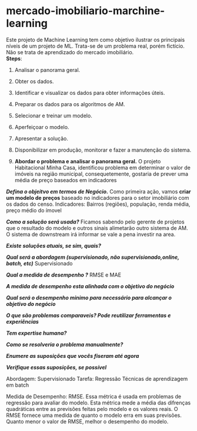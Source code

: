# mercado-imobiliario-marchine-learning
Este projeto de Machine Learning tem como objetivo ilustrar os principais níveis de um projeto de ML. Trata-se de um problema real, porém fictício. Não se trata de aprendizado do mercado imobiliário.<br>
**Steps**:
1. Analisar o panorama geral.
2. Obter os dados.
3. Identificar e visualizar os dados para obter informações úteis.
4. Preparar os dados para os algoritmos de AM.
5. Selecionar e treinar um modelo.
6. Aperfeiçoar o modelo.
7. Apresentar a solução.
8. Disponibilizar em produção, monitorar e fazer a manutenção do sistema.

1. **Abordar o problema e  analisar o panorama geral.**
   O projeto Habitacional Minha Casa, identificou problema em determinar o valor de imóveis na região municipal, consequetemente, gostaria de prever uma média de preço baseados em indicadores

  _**Defina o objeitvo em termos de Negócio.**_ 
   Como primeira ação, vamos **criar um modelo de preços** baseado no indicadores para o setor imobiliário com os dados do censo.
   Indicadores: Bairros (regiões), população, renda média, preço médio do ímovel

   _**Como a solução será usada?**_
     Ficamos sabendo pelo gerente de projetos que o resultado do modelo e outros sinais alimetarão outro sistema de AM.
     O sistema de downstream irá informar se vale a pena investir na area.

  _**Existe soluções atuais, se sim, quais?**_

  **_Qual será a abordagem (supervisionado, não supervisionado,online, batch, etc)_**
    Supervisionado

  _**Qual a medida de desempenho ?**_
    RMSE e MAE
    
  _**A medida de desempenho esta alinhada com o objetivo do negócio**_

  _**Qual será o desempenho minimo para necessário para alcançar o objetivo do negócio**_

  _**O que são problemas comparaveis? Pode reutilizar  ferramentas e experiências**_

  _**Tem expertise humana?**_

  **_Como se resolveria o problema manualmente?_**

  _**Enumere as suposições que vocês fiseram até agora**_

  _**Verifique essas suposições, se possível**_

   
   

   Abordagem: Supervisionado
   Tarefa: Regressão
   Técnicas de aprendizagem em batch

   Medida de Desempenho: RMSE.
   Essa métrica é usada em problemas de regressão para avaliar do modelo. Esta métrica mede a média das difrenças quadráticas entre as previsões feitas pelo modelo e os valores reais.
   O RMSE fornece uma medida de quanto o modelo erra em suas previsões.
   Quanto menor o valor de RMSE, melhor o desempenho do modelo. 
